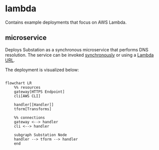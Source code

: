 # lambda

Contains example deployments that focus on AWS Lambda.

## microservice

Deploys Substation as a synchronous microservice that performs DNS resolution. The service can be invoked [synchronously](https://docs.aws.amazon.com/lambda/latest/dg/invocation-sync.html) or using a [Lambda URL](https://docs.aws.amazon.com/lambda/latest/dg/lambda-urls.html). 

The deployment is visualized below:
```mermaid

flowchart LR
    %% resources
    gateway[HTTPS Endpoint]
    cli[AWS CLI]

    handler[[Handler]]
    tform[Transforms]

    %% connections
    gateway <--> handler
    cli <--> handler

    subgraph Substation Node
    handler --> tform --> handler
    end
```
